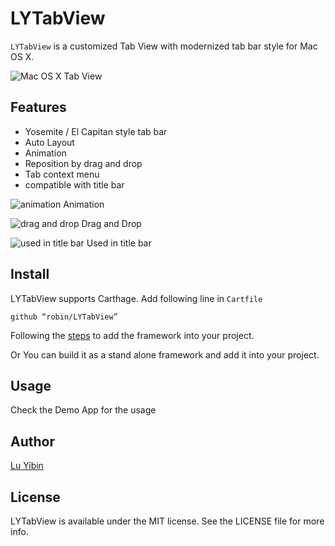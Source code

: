 # LYTabView
`LYTabView` is a customized Tab View with modernized tab bar style for Mac OS X.

![Mac OS X Tab View](https://raw.githubusercontent.com/robin/LYTabView/master/images/LYTabBar.png)

## Features
* Yosemite / El Capitan style tab bar
* Auto Layout
* Animation
* Reposition by drag and drop
* Tab context menu
* compatible with title bar

![animation](https://raw.githubusercontent.com/robin/LYTabView/master/images/animation.gif)
Animation

![drag and drop](https://raw.githubusercontent.com/robin/LYTabView/master/images/draganddrop.gif)
Drag and Drop

![used in title bar](https://raw.githubusercontent.com/robin/LYTabView/master/images/titlebar.gif)
Used in title bar

## Install
LYTabView supports Carthage. Add following line in `Cartfile`

    github “robin/LYTabView”

Following the [steps](https://github.com/Carthage/Carthage#if-youre-building-for-os-x) to add the framework into your project.

Or You can build it as a stand alone framework and add it into your project.

## Usage
Check the Demo App for the usage

## Author
[Lu Yibin](http://robin.github.io)

## License
LYTabView is available under the MIT license. See the LICENSE file for more info.